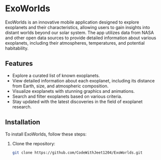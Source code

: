 # ExoWorlds

ExoWorlds is an innovative mobile application designed to explore exoplanets and their characteristics, allowing users to gain insights into distant worlds beyond our solar system. The app utilizes data from NASA and other open data sources to provide detailed information about various exoplanets, including their atmospheres, temperatures, and potential habitability.

## Features

- Explore a curated list of known exoplanets.
- View detailed information about each exoplanet, including its distance from Earth, size, and atmospheric composition.
- Visualize exoplanets with stunning graphics and animations.
- Search and filter exoplanets based on various criteria.
- Stay updated with the latest discoveries in the field of exoplanet research.

## Installation

To install ExoWorlds, follow these steps:

1. Clone the repository:
   ```bash
   git clone https://github.com/CodeWithJeet1204/ExoWorlds.git
